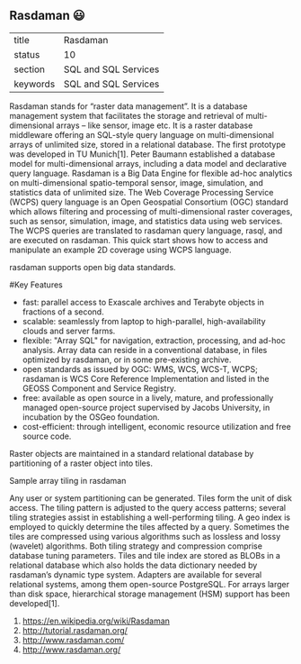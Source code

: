 ## Rasdaman :smiley:


|          |                      |
| -------- | -------------------- |
| title    | Rasdaman             | 
| status   | 10                   |
| section  | SQL and SQL Services |
| keywords | SQL and SQL Services |



Rasdaman stands for “raster data management”. It is a database management system that facilitates the storage and retrieval of multi-dimensional arrays – like sensor, image etc. It is a raster database middleware offering an SQL-style query language on multi-dimensional arrays of unlimited size, stored in a relational database.
The first prototype was developed in TU Munich[1]. Peter Baumann established a database model for multi-dimensional arrays, including a data model and declarative query language.
Rasdaman is a Big Data Engine for flexible ad-hoc analytics on multi-dimensional spatio-temporal sensor, image, simulation, and statistics data of unlimited size. The Web Coverage Processing Service (WCPS) query language is an Open Geospatial Consortium (OGC) standard which allows filtering and processing of multi-dimensional raster coverages, such as sensor, simulation, image, and statistics data using web services. The WCPS queries are translated to rasdaman query language, rasql, and are executed on rasdaman. This quick start shows how to access and manipulate an example 2D coverage using WCPS language.

rasdaman supports open big data standards.

#Key Features

* fast: parallel access to Exascale archives and Terabyte objects in fractions of a second.
* scalable: seamlessly from laptop to high-parallel, high-availability clouds and server farms.
* flexible: "Array SQL" for navigation, extraction, processing, and ad-hoc analysis. Array data can reside in a conventional database, in files optimized by rasdaman, or in some pre-existing archive.
* open standards as issued by OGC: WMS, WCS, WCS-T, WCPS; rasdaman is WCS Core Reference Implementation and listed in the GEOSS Component and Service Registry.
* free: available as open source in a lively, mature, and professionally managed open-source project supervised by Jacobs University, in incubation by the OSGeo foundation.
* cost-efficient: through intelligent, economic resource utilization and free source code.

Raster objects are maintained in a standard relational database by partitioning of a raster object into tiles.

Sample array tiling in rasdaman

Any user or system partitioning can be generated. Tiles form the unit of disk access. The tiling pattern is adjusted to the query access patterns; several tiling strategies assist in establishing a well-performing tiling. A geo index is employed to quickly determine the tiles affected by a query. 
Sometimes the tiles are compressed using various algorithms such as lossless and lossy (wavelet) algorithms. Both tiling strategy and compression comprise database tuning parameters.
Tiles and tile index are stored as BLOBs in a relational database which also holds the data dictionary needed by rasdaman’s dynamic type system. 
Adapters are available for several relational systems, among them open-source PostgreSQL. For arrays larger than disk space, hierarchical storage management (HSM) support has been developed[1].


1.	https://en.wikipedia.org/wiki/Rasdaman
2.	http://tutorial.rasdaman.org/
3.	http://www.rasdaman.com/
4.	http://www.rasdaman.org/

